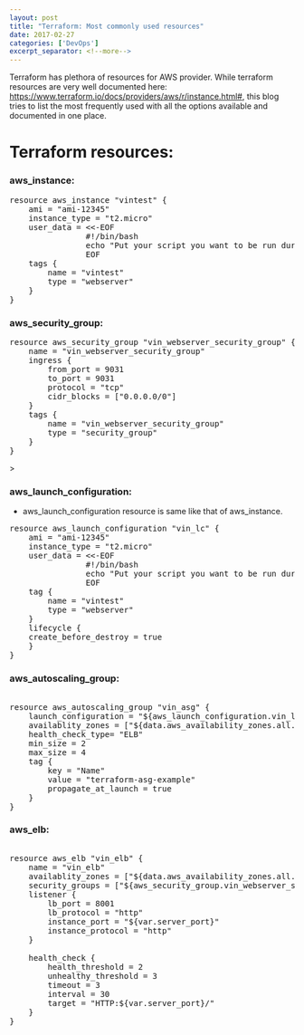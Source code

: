 ```yaml
---
layout: post
title: "Terraform: Most commonly used resources"
date: 2017-02-27
categories: ['DevOps']
excerpt_separator: <!--more-->
---
```


Terraform has plethora of resources for AWS provider. While terraform resources are very well documented here: https://www.terraform.io/docs/providers/aws/r/instance.html#, this blog tries to list the most frequently used with all the options available and documented in one place.

<!--more-->

# Terraform resources:

### aws_instance:
<pre>
resource aws_instance "vintest" {
	ami = "ami-12345"
	instance_type = "t2.micro"
	user_data = <<-EOF
				#!/bin/bash
				echo "Put your script you want to be run during cloud init"
				EOF
	tags {
		name = "vintest"
		type = "webserver"
	}
}
</pre>


### aws_security_group:

<pre>
resource aws_security_group "vin_webserver_security_group" {
	name = "vin_webserver_security_group"
	ingress {
		from_port = 9031
		to_port = 9031
		protocol = "tcp"
		cidr_blocks = ["0.0.0.0/0"]
	}
	tags {
		name = "vin_webserver_security_group"
		type = "security_group"
	}	
}
</pre>>

### aws_launch_configuration:
- aws_launch_configuration resource is same like that of aws_instance.
<pre>
resource aws_launch_configuration "vin_lc" {
	ami = "ami-12345"
	instance_type = "t2.micro"
	user_data = <<-EOF
				#!/bin/bash
				echo "Put your script you want to be run during cloud init"
				EOF
	tag {
		name = "vintest"
		type = "webserver"
	}
	lifecycle {
	create_before_destroy = true
	}
}
</pre>

### aws_autoscaling_group:

<pre>

resource aws_autoscaling_group "vin_asg" {
	launch_configuration = "${aws_launch_configuration.vin_lc.id}"
	availablity_zones = ["${data.aws_availability_zones.all.names}"]
	health_check_type= "ELB"
	min_size = 2
	max_size = 4
	tag {
		key = "Name"
		value = "terraform-asg-example"
		propagate_at_launch = true
	}
}
</pre>

### aws_elb:

<pre>

resource aws_elb "vin_elb" {
	name = "vin_elb"
	availablity_zones = ["${data.aws_availability_zones.all.names}"]
	security_groups = ["${aws_security_group.vin_webserver_security_group.id}"]
	listener {
		lb_port = 8001
		lb_protocol = "http"
		instance_port = "${var.server_port}"
		instance_protocol = "http"
	}

	health_check {
		health_threshold = 2
		unhealthy_threshold = 3
		timeout = 3
		interval = 30
		target = "HTTP:${var.server_port}/"
	}
}
</pre>

